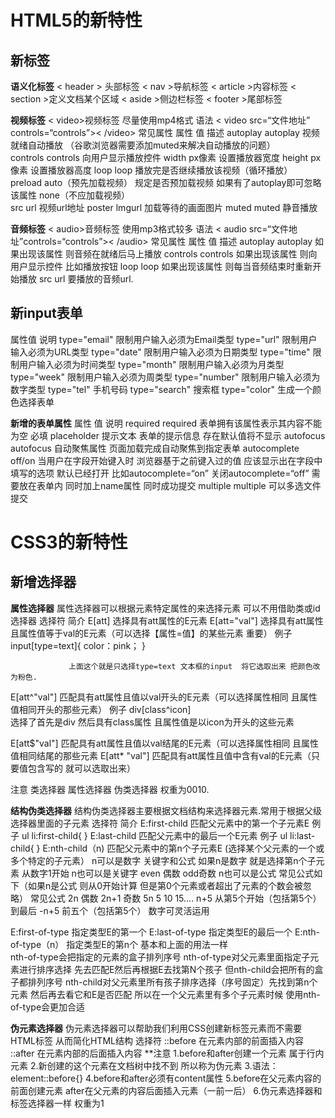 # HTML5的新特性

## 新标签 

**语义化标签**
< header > 头部标签
< nav >导航标签
< article >内容标签
< section >定义文档某个区域
< aside >侧边栏标签
< footer >尾部标签 

**视频标签**
< video>视频标签  尽量使用mp4格式
语法
< video src=“文件地址” controls=“controls”>< /video>
常见属性
属性            值                       描述
autoplay      autoplay                 视频就绪自动播放 （谷歌浏览器需要添加muted来解决自动播放的问题）            
controls      controls                 向用户显示播放控件
width         px像素                   设置播放器宽度
height        px像素                   设置播放器高度
loop          loop                     播放完是否继续播放该视频（循环播放）
preload       auto（预先加载视频）    规定是否预加载视频 如果有了autoplay即可忽略该属性
              none（不应加载视频）    
src           url                      视频url地址
poster        lmgurl                   加载等待的画面图片
muted         muted                    静音播放

**音频标签**
< audio>音频标签 使用mp3格式较多
语法
< audio src=“文件地址”controls=“controls”>< /audio>
常见属性
属性           值           描述
autoplay     autoplay      如果出现该属性 则音频在就绪后马上播放
controls     controls      如果出现该属性 则向用户显示控件 比如播放按钮
loop         loop          如果出现该属性 则每当音频结束时重新开始播放
src          url           要播放的音频url.

## 新input表单
属性值                 说明
type="email"         限制用户输入必须为Email类型
type="url"           限制用户输入必须为URL类型
type="date"          限制用户输入必须为日期类型
type="time"          限制用户输入必须为时间类型
type="month"         限制用户输入必须为月类型
type="week"          限制用户输入必须为周类型
type="number"        限制用户输入必须为数字类型
type="tel"           手机号码
type="search"        搜索框
type="color"         生成一个颜色选择表单

**新增的表单属性**
属性                  值                             说明
required             required          表单拥有该属性表示其内容不能为空 必填
placeholder          提示文本          表单的提示信息 存在默认值将不显示
autofocus            autofocus         自动聚焦属性 页面加载完成自动聚焦到指定表单
autocomplete         off/on            当用户在字段开始键入时 浏览器基于之前键入过的值 应该显示出在字段中填写的选项 默认已经打开 
                                       比如autocomplete=“on” 关闭autocomplete=“off” 需要放在表单内 同时加上name属性 同时成功提交
multiple             multiple          可以多选文件提交
# CSS3的新特性

## 新增选择器

**属性选择器**
属性选择器可以根据元素特定属性的来选择元素 可以不用借助类或id选择器
选择符                    简介
E[att]                选择具有att属性的E元素
E[att="val"]          选择具有att属性且属性值等于val的E元素（可以选择【属性=值】的某些元素 重要）
例子
input[type=text]{
                  color：pink；
                  }
                  
                 上面这个就是只选择type=text 文本框的input  将它选取出来 把颜色改为粉色.
                                              
E[att^"val"]          匹配具有att属性且值以val开头的E元素（可以选择属性相同 且属性值相同开头的那些元素）
例子
div[class^icon]   
                 选择了首先是div 然后具有class属性 且属性值是以icon为开头的这些元素
                                                 
E[att$"val"]          匹配具有att属性且值以val结尾的E元素（可以选择属性相同 且属性值相同结尾的那些元素
E[att* "val"]         匹配具有att属性且值中含有val的E元素（只要值包含写的 就可以选取出来）


注意 类选择器 属性选择器 伪类选择器 权重为0010.

**结构伪类选择器**
结构伪类选择器主要根据文档结构来选择器元素.常用于根据父级选择器里面的子元素
选择符                   简介
E:first-child         匹配父元素中的第一个子元素E
例子
ul li:first-child{
              }
E:last-child          匹配父元素中的最后一个E元素
例子
ul li:last-child{
               }
E:nth-child（n)       匹配父元素中的第n个子元素E  (选择某个父元素的一个或多个特定的子元素）
n可以是数字 关键字和公式
如果n是数字 就是选择第n个子元素 从数字1开始
n也可以是关键字 even 偶数 odd奇数
n也可以是公式 常见公式如下（如果n是公式 则从0开始计算 但是第0个元素或者超出了元素的个数会被忽略）
常见公式
2n           偶数
2n+1         奇数
5n           5 10 15....
n+5          从第5个开始（包括第5个）到最后
-n+5         前五个（包括第5个）
数字可灵活运用 

E:first-of-type       指定类型E的第一个
E:last-of-type        指定类型E的最后一个
E:nth-of-type（n）         指定类型E的第n个
基本和上面的用法一样  
nth-of-type会把指定的元素的盒子排列序号 nth-of-type对父元素里面指定子元素进行排序选择 先去匹配E然后再根据E去找第N个孩子
但nth-child会把所有的盒子都排列序号    nth-child对父元素里所有孩子排序选择（序号固定）先找到第n个元素 然后再去看它和E是否匹配
所以在一个父元素里有多个子元素时候 使用nth-of-type会更加合适

**伪元素选择器**
伪元素选择器可以帮助我们利用CSS创建新标签元素而不需要HTML标签 从而简化HTML结构
选择符
::before            在元素内部的前面插入内容
::after             在元素内部的后面插入内容
**注意
1.before和after创建一个元素 属于行内元素
2.新创建的这个元素在文档树中找不到 所以称为伪元素
3.语法：element::before{}
4.before和after必须有content属性
5.before在父元素内容的前面创建元素 after在父元素的内容后面插入元素（一前一后）
6.伪元素选择器和标签选择器一样 权重为1
